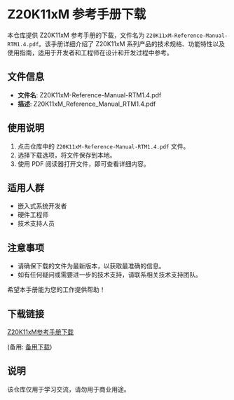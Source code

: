 # Z20K11xM 参考手册下载

本仓库提供 Z20K11xM 参考手册的下载，文件名为 `Z20K11xM-Reference-Manual-RTM1.4.pdf`。该手册详细介绍了 Z20K11xM 系列产品的技术规格、功能特性以及使用指南，适用于开发者和工程师在设计和开发过程中参考。

## 文件信息

- **文件名**: Z20K11xM-Reference-Manual-RTM1.4.pdf
- **描述**: Z20K11xM_Reference_Manual_RTM1.4.pdf

## 使用说明

1. 点击仓库中的 `Z20K11xM-Reference-Manual-RTM1.4.pdf` 文件。
2. 选择下载选项，将文件保存到本地。
3. 使用 PDF 阅读器打开文件，即可查看详细内容。

## 适用人群

- 嵌入式系统开发者
- 硬件工程师
- 技术支持人员

## 注意事项

- 请确保下载的文件为最新版本，以获取最准确的信息。
- 如有任何疑问或需要进一步的技术支持，请联系相关技术支持团队。

希望本手册能为您的工作提供帮助！

## 下载链接
[Z20K11xM参考手册下载](https://pan.quark.cn/s/6d99ed48fada) 

(备用: [备用下载](https://pan.baidu.com/s/1xls3dd8Sg7Wwi4IJnhlytQ?pwd=1234))

## 说明

该仓库仅用于学习交流，请勿用于商业用途。
